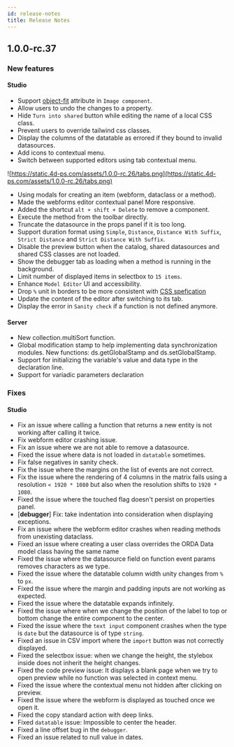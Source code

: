```yaml
---
id: release-notes
title: Release Notes
---
```



## 1.0.0-rc.37

### New features

#### Studio

- Support [object-fit](https://developer.mozilla.org/en-US/docs/Web/CSS/object-fit) attribute in `Image component`.
- Allow users to undo the changes to a property.
- Hide `Turn into shared` button while editing the name of a local CSS class.
- Prevent users to override tailwind css classes.
- Display the columns of the datatable as errored if they bound to invalid datasources.
- Add icons to contextual menu.
- Switch between supported editors using tab contextual menu.

![https://static.4d-ps.com/assets/1.0.0-rc.26/tabs.png](https://static.4d-ps.com/assets/1.0.0-rc.26/tabs.png)

- Using modals for creating an item (webform, dataclass or a method).
- Made the webforms editor contextual panel More responsive.
- Added the shortcut `alt + shift + Delete` to remove a component.
- Execute the method from the toolbar directly.
- Truncate the datasource in the props panel if it is too long.
- Support duration format using `Simple`, `Distance`, `Distance With Suffix`, `Strict Distance` and `Strict Distance With Suffix`.
- Disable the preview button when the catalog, shared datasources and shared CSS classes are not loaded.
- Show the debugger tab as loading when a method is running in the background.
- Limit number of displayed items in selectbox to `15 items`.
- Enhance `Model Editor` UI and accessibility.
- Drop `%` unit in borders to be more consistent with [CSS spefication](https://www.w3.org/TR/CSS2/box.html#border-width-properties)
- Update the content of the editor after switching to its tab.
- Display the error in `Sanity check` if a function is not defined anymore.

#### Server

- New collection.multiSort function.
- Global modification stamp to help implementing data synchronization modules. New functions: ds.getGlobalStamp and ds.setGlobalStamp.
- Support for initializing the variable's value and data type in the declaration line.
- Support for variadic parameters declaration


### Fixes

#### Studio

- Fix an issue where calling a function that returns a new entity is not working after calling it twice.
- Fix webform editor crashing issue.
- Fix an issue where we are not able to remove a datasource.
- Fixed the issue where data is not loaded in `datatable` sometimes.
- Fix false negatives in sanity check.
- Fix the issue where the margins on the list of events are not correct.
- Fix the issue where the rendering of 4 columns in the matrix fails using a resolution `< 1920 * 1080` but also when the resolution shifts to `1920 * 1080`.
- Fixed the issue where the touched flag doesn't persist on properties panel.
- [**debugger**] Fix: take indentation into consideration when displaying exceptions.
- Fix an issue where the webform editor crashes when reading methods from unexisting dataclass.
- Fixed an issue where creating a user class overrides the ORDA Data model class having the same name
- Fixed the issue where the datasource field on function event params removes characters as we type.
- Fixed the issue where the datatable column width unity changes from `%` to `px`.
- Fixed the issue where the margin and padding inputs are not working as expected.
- Fixed the issue where the datatable expands infinitely.
- Fixed the issue where when we change the position of the label to top or bottom change the entire component to the center.
- Fixed the issue where the `text input` component crashes when the type is `date` but the datasource is of type `string`.
- Fixed an issue in CSV import where the `import` button was not correctly displayed.
- Fixed the selectbox issue: when we change the height, the stylebox inside does not inherit the height changes.
- Fixed the code preview issue: It displays a blank page when we try to open preview while no function was selected in context menu.
- Fixed the issue where the contextual menu not hidden after clicking on preview.
- Fixed the issue where the webform is displayed as touched once we open it.
- Fixed the copy standard action with deep links.
- Fixed `datatable` issue: Impossible to center the header.
- Fixed a line offset bug in the `debugger`.
- Fixed an issue related to null value in dates.
